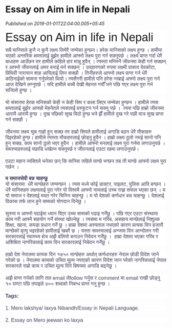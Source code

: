 # Essay on Aim in life in Nepali

*Published on 2019-01-01T22:04:00.005+05:45*

<h1 class="title-post entry-title" style="background-color: white; box-sizing: border-box; font-family: Ubuntu, sans-serif; font-size: 36px; font-stretch: normal; font-variant-east-asian: normal; font-variant-numeric: normal; font-weight: 500; line-height: normal; margin: 0px; padding-bottom: 10px;">
Essay on Aim in life in Nepali</h1>
<div style="background-color: white; box-sizing: border-box; color: #47425d; font-family: Poppins, sans-serif; font-size: 16px; margin-bottom: 20px;">
सबै मानिसले कुनै न कुनै लक्ष्य लियेरै जन्मेका हुन्छन। हरेक मानिसको लक्ष्य हुन्छ । हामीमा भएको अन्तरिक क्षम्तालाई बुझेर हामीले आफ्नो लक्ष्य पुरा गर्न सक्नुपर्छ । लक्ष्य प्राप्त गर्दा धेरै बाधाहरु आउँछन तर हामीले कहिले हार मान्नु हुदैन् । त्यस्ता मनिस्नै जीवनमा केही गर्न सक्छन् र आफ्नो जीवनलाई अमर बनाई मर्न सक्छन् । उदहारणको रुपमा लक्ष्मी प्रासाद देवकोटा, प्रिथिवी नारायान शाह आदिलाई लिन सक्छौ । तिनीहरुले आफ्नो लक्ष्य प्राप्त गर्न धेरै कठिनाईको सामना गर्नुपरेको थियो। त्यसैगरी हामीले पनि हरेस नखाई अफ्नो लक्ष्य पुरा गर्न आज देखिने लग्नुपर्छ । यदि हामीले बच्चै देखी मेहनत गर्यौँ भने पछि गएर लक्ष्य पुरा गर्न सजिलो हुन्छ ।</div>
<div style="background-color: white; box-sizing: border-box; color: #47425d; font-family: Poppins, sans-serif; font-size: 16px; margin-bottom: 20px;">
यो संसारमा हेरक मनिसको केही न केही सिप र कला लिएर जन्मेका हुन्छन । हामीले त्यस क्षम्तालाई बुझेर आफ्न्नो मेहनेतले त्यसलाई प्रस्फुटन गर्न सक्नु पर्छ ।  त्यस पछि हाम्रो जीवनमा आरामै आरामै हुन्छ । दुख पछिको सुख मिठो हुन्छ भने झैँ हामीले दुख गरे पछी मात्र सुख प्राप्त गर्न सक्छौ ।</div>
<div style="background-color: white; box-sizing: border-box; color: #47425d; font-family: Poppins, sans-serif; font-size: 16px; margin-bottom: 20px;">
जीवनमा लक्ष्य चुन्न गाह्रो हुन् सक्छ तर हाम्रो सिपले हामीलाई अगाडि बढन धेरै मौकाहरु दिइरहेको हुन्छ। हामीले त्यस्ता मौकहरुलाई छोड्नु हुदैन । हाम्रो लक्ष्य ठुलो नभई सानो पनि हुन् सक्छ, काम सानो ठुलो भएर हुदैन । हामीले आफ्नो मनलाई लक्ष्य पुरा गर्नमा लगाउनुपर्छ । समस्याहरुलाई पछाडि धखेल्न सक्नुपर्छ र जीवनलाई एउटा रहमा लगाउनुपर्छ।</div>
<div style="background-color: white; box-sizing: border-box; color: #47425d; font-family: Poppins, sans-serif; font-size: 16px; margin-bottom: 20px;">
एउटा महान व्यक्तिले भनेका छन् कि मानिस जहिले मान्छे भन्छन तब ती मान्छे आफ्नो लक्ष्य पुरा गर्छन ।<br />
<br />
<span style="box-sizing: border-box; font-weight: 600;">म समाजसेवी बन्न चाहन्छु </span><br />
यो संसारमा  धेरै मान्छेहरु जन्मन्छन । त्यस मध्ये कोई डाक्टर, पाइलट, पुलिस आदि बन्छन । धेरै मानिसहरु लक्ष्यलाई पुरा गरेर यो विश्वमै आफ्नो नामलाई उच्च राख्न सफल भएका छन् । म यो समाज र देशलाई मदत गरेर चिनिन चाहन्छु । म यो देशको कर्णधार बन्न चाहन्छु । देशलाई विकास तर्फ लान हुने सम्मको योगदान दिनेछु ।</div>
<div style="background-color: white; box-sizing: border-box; color: #47425d; font-family: Poppins, sans-serif; font-size: 16px; margin-bottom: 20px;">
सुरुमा म आफ्नो पढाईमा ध्यान दिएर उच्च सम्मको पढाइ गर्नेछु । पछि गएर एउटा संस्थामा काम गरी आफ्नै सहयोग गर्ने संस्था खोल्नेछु । त्यसमा म गरिब, असहाय मान्छेलाई निशुल्क शिक्षा, खाना, कपडा प्रधान गर्ने छु । हाम्रा देशमा अस्पताल नभएको कारण प्रत्यक दिन हजारौ मान्छेको मृत्यु भइरहेको हामीलाई खबरै छ । यस्ता समस्यालाई अन्जाम दिन आन्दोलन गरी सरकारलाई स्वास्थ्य क्षेत्र अझै बलियो बनाउन निवेदन गर्नेछु ।  हाम्रा देशमा भएका गरिब र अशिक्षित नागरिकलाई काम दिन सरकारलाई निबेदन गर्नेछु ।</div>
<div style="background-color: white; box-sizing: border-box; color: #47425d; font-family: Poppins, sans-serif; font-size: 16px; margin-bottom: 20px;">
हाम्रो देश नेपालमा प्रत्यक दिन १७५० मान्छेहरु अर्थात् कर्णधारहरु नेपाल छोडी विदेश जाने गरेको छ । नेपालमा कामको उचित मूल्य नपाएको कारण विदेश जान परेको नागरिकलाई नेपाल सरकारले राम्रो काम र उचित मूल्य दिने बिषयमा अगाडि बढ्नेछु ।</div>
<div style="background-color: white; box-sizing: border-box; color: #47425d; font-family: Poppins, sans-serif; font-size: 16px; margin-bottom: 20px;">
अझै प्राप्त गर्नको लागि तल email लेfollow गर्नुस र comment मा email राखी छोड्नु १० घण्टा पछि तपाइले ४०० शब्दको निबन्ध प्राप्त गनु हुन्छ ।</div><div style="background-color: white; box-sizing: border-box; color: #47425d; font-family: Poppins, sans-serif; font-size: 16px; margin-bottom: 20px;"><b>Tags:</b></div><div style="background-color: white; box-sizing: border-box; color: #47425d; font-family: Poppins, sans-serif; font-size: 16px; margin-bottom: 20px;">1. Mero lakshya/ laxya Nibandh/Essay in Nepali Language.</div><div style="background-color: white; box-sizing: border-box; color: #47425d; font-family: Poppins, sans-serif; font-size: 16px; margin-bottom: 20px;">2. Essay on Mero jeewan ko laxya</div>
